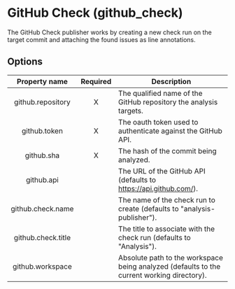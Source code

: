 # GitHub Check (github_check)

The GitHub Check publisher works by creating a new check run on the target commit and attaching the found issues as line annotations.

## Options

|Property name      | Required  | Description |
|:-----------------:|:---------:|-------------|
| github.repository | X         | The qualified name of the GitHub repository the analysis targets. |
| github.token      | X         | The oauth token used to authenticate against the GitHub API. |
| github.sha        | X         | The hash of the commit being analyzed. |
| github.api        |           | The URL of the GitHub API (defaults to https://api.github.com/). |
| github.check.name |           | The name of the check run to create (defaults to "analysis-publisher"). |
| github.check.title|           | The title to associate with the check run (defaults to "Analysis"). |
| github.workspace  |           | Absolute path to the workspace being analyzed (defaults to the current working directory). |
